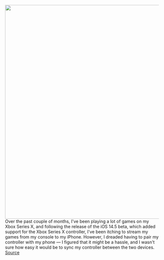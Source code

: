 <img src='https://cdn.vox-cdn.com/thumbor/ttS-ltUz9iu19wT9MTp8433fXjk=/0x0:2640x1748/1200x800/filters:focal(1109x663:1531x1085)/cdn.vox-cdn.com/uploads/chorus_image/image/68793089/twarren_xboxseriesxcontroller_VLS_3616_2_4.0.jpg' width='700px' /><br/>
Over the past couple of months, I've been playing a lot of games on my Xbox Series X, and following the release of the iOS 14.5 beta, which added support for the Xbox Series X controller, I've been itching to stream my games from my console to my iPhone. However, I dreaded having to pair my controller with my phone — I figured that it might be a hassle, and I wasn't sure how easy it would be to sync my controller between the two devices.
<a href='https://www.theverge.com/22273528/how-to-xbox-series-x-controller-swap-connection-phone-pc'> Source <a/>